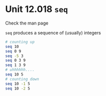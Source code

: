 # Unit 12.018 ```seq```

Check the man page

```seq``` produces a sequence of (usually) integers

```bash
# counting up
seq 10
seq 0 9
seq -5 3
seq 0 3 9
seq 1 3 9
# uhhhhhh....
seq 10 5
# counting down
seq 10 -1 5
seq 10 -2 5
```